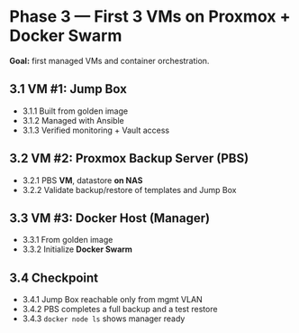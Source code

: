 # Phase 3 — First 3 VMs on Proxmox + Docker Swarm
**Goal:** first managed VMs and container orchestration.

## 3.1 VM #1: Jump Box
- 3.1.1 Built from golden image
- 3.1.2 Managed with Ansible
- 3.1.3 Verified monitoring + Vault access

## 3.2 VM #2: Proxmox Backup Server (PBS)
- 3.2.1 PBS **VM**, datastore **on NAS**
- 3.2.2 Validate backup/restore of templates and Jump Box

## 3.3 VM #3: Docker Host (Manager)
- 3.3.1 From golden image
- 3.3.2 Initialize **Docker Swarm**

## 3.4 Checkpoint
- 3.4.1 Jump Box reachable only from mgmt VLAN
- 3.4.2 PBS completes a full backup and a test restore
- 3.4.3 `docker node ls` shows manager ready

